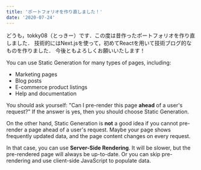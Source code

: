 ```yaml
---
title: 'ポートフォリオを作り直しました！'
date: '2020-07-24'
---
```


どうも，tokky08（とっきー）です．この度は昔作ったポートフォリオを作り直しました．
技術的にはNext.jsを使って，初めてReactを用いて技術ブログ的なものを作りました．
今後ともよろしくお願いいたします！

You can use Static Generation for many types of pages, including:

- Marketing pages
- Blog posts
- E-commerce product listings
- Help and documentation

You should ask yourself: "Can I pre-render this page **ahead** of a user's request?" If the answer is yes, then you should choose Static Generation.

On the other hand, Static Generation is **not** a good idea if you cannot pre-render a page ahead of a user's request. Maybe your page shows frequently updated data, and the page content changes on every request.

In that case, you can use **Server-Side Rendering**. It will be slower, but the pre-rendered page will always be up-to-date. Or you can skip pre-rendering and use client-side JavaScript to populate data.